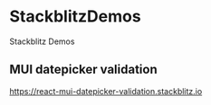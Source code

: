 # StackblitzDemos
Stackblitz Demos

## MUI datepicker validation
https://react-mui-datepicker-validation.stackblitz.io
